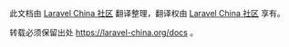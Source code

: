 此文档由 [Laravel China 社区](https://laravel-china.org/) 翻译整理，翻译权由 [Laravel China 社区](https://laravel-china.org/) 享有。

转载必须保留出处 https://laravel-china.org/docs 。
